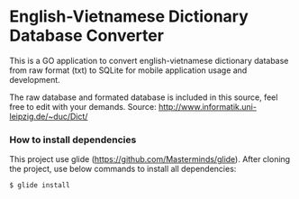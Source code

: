 # English-Vietnamese Dictionary Database Converter

This is a GO application to convert english-vietnamese dictionary database from raw format (txt) to SQLite for mobile application usage and development.

The raw database and formated database is included in this source, feel free to edit with your demands.
Source: http://www.informatik.uni-leipzig.de/~duc/Dict/

### How to install dependencies

This project use glide (https://github.com/Masterminds/glide). After cloning the project, use below commands to install all dependencies:
```
$ glide install
```